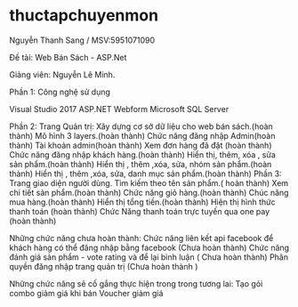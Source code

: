 # thuctapchuyenmon
Nguyễn Thanh Sang / MSV:5951071090

Đề tài: Web Bán Sách - ASP.Net 

Giảng viên: Nguyễn Lê Minh.

Phần 1: Công nghệ sử dụng

Visual Studio 2017
ASP.NET Webform
Microsoft SQL Server

Phần 2: Trang Quản trị:
Xây dựng cơ sở dữ liệu cho web bán sách.(hoàn thành)
Mô hình 3 layers.(hoàn thành)
Chức năng đăng nhập Admin(hoàn thành)
Tài khoản admin(hoàn thành)
Xem đơn hàng đã đặt (hoàn thành)
Chức năng đăng nhập khách hàng.(hoàn thành)
Hiển thị, thêm, xóa , sửa sản phẩm.(hoàn thành)
Hiển thị , thêm ,xóa, sửa, nhóm sản phẩm.(hoàn thành)
Hiển thị , thêm ,xóa, sửa, danh mục sản phẩm.(hoàn thành)
Phần 3: Trang giao diện người dùng.
Tìm kiếm theo tên sản phẩm.( hoàn thành)
Xem chi tiết sản phẩm.(hoàn thành)
Chức năng giỏ hàng.(hoàn thành)
Chúc năng mua hàng.(hoàn thành)
Hiển thị tổng tiền.(hoàn thành)
Hiện thị hình thức thanh toán (hoàn thành)
Chức Năng thanh toán trực tuyến qua one pay (hoàn thành)

Những chức năng chưa hoàn thành:
Chức năng liên kết api facebook để khách hàng có thể đăng nhập bằng facebook (Chưa hoàn thành)
Chức năng đánh giá sản phẩm - vote rating và để lại bình luận ( Chưa hoàn thành)
Phân quyền đăng nhập trang quản trị (Chưa hoàn thành )


Những chức năng sẽ cố gắng thực hiện trong trong tương lai:
Tạo gói combo giảm giá khi bán 
Voucher giảm giá








